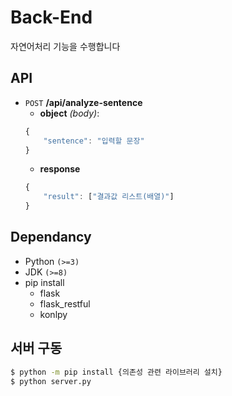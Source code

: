 # Back-End
자연어처리 기능을 수행합니다

## API

 - `POST` **/api/analyze-sentence**
   - **object** *(body)*: 
   ```javascript
   {
       "sentence": "입력할 문장"
   }
   ```
   - **response**
   ```javascript
   {
       "result": ["결과값 리스트(배열)"]
   }
   ```


## Dependancy
 - Python `(>=3)`
 - JDK `(>=8)`
 - pip install
   - flask
   - flask_restful
   - konlpy
  
## 서버 구동

```bash
$ python -m pip install {의존성 관련 라이브러리 설치}
$ python server.py
```
